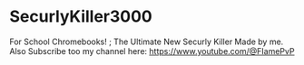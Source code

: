 # SecurlyKiller3000
For School Chromebooks! ; The Ultimate New  Securly Killer Made by me.
Also Subscribe too my channel here: https://www.youtube.com/@FIamePvP
